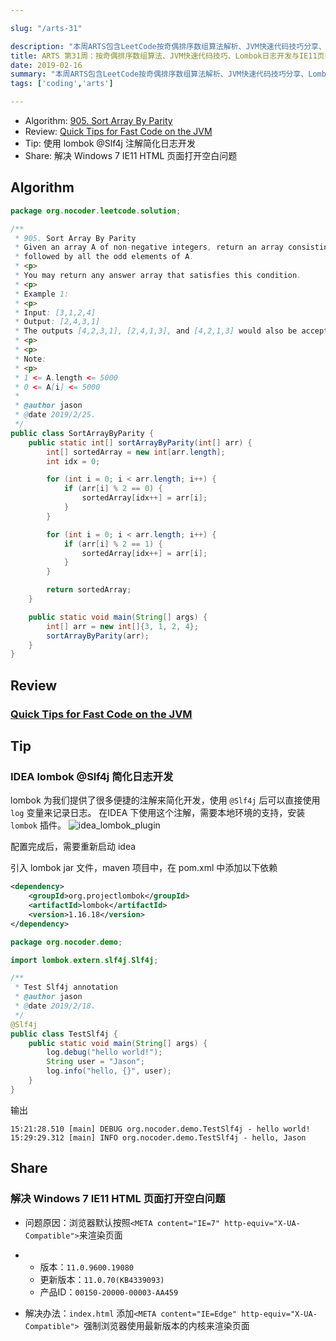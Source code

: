 ```yaml
---

slug: "/arts-31"

description: "本周ARTS包含LeetCode按奇偶排序数组算法解析、JVM快速代码技巧分享、Lombok简化日志开发详解，以及Windows 7 IE11页面空白问题解决。"
title: ARTS 第31周：按奇偶排序数组算法、JVM快速代码技巧、Lombok日志开发与IE11页面空白问题解决
date: 2019-02-16
summary: "本周ARTS包含LeetCode按奇偶排序数组算法解析、JVM快速代码技巧分享、Lombok简化日志开发详解，以及Windows 7 IE11页面空白问题解决。"
tags: ['coding','arts']

---
```


- Algorithm: [905. Sort Array By Parity](https://leetcode.com/problems/sort-array-by-parity/)
- Review: [Quick Tips for Fast Code on the JVM](https://gist.github.com/djspiewak/464c11307cabc80171c90397d4ec34ef)
- Tip: 使用 lombok @Slf4j 注解简化日志开发
- Share: 解决 Windows 7 IE11 HTML 页面打开空白问题


## Algorithm

```java
package org.nocoder.leetcode.solution;

/**
 * 905. Sort Array By Parity
 * Given an array A of non-negative integers, return an array consisting of all the even elements of A,
 * followed by all the odd elements of A.
 * <p>
 * You may return any answer array that satisfies this condition.
 * <p>
 * Example 1:
 * <p>
 * Input: [3,1,2,4]
 * Output: [2,4,3,1]
 * The outputs [4,2,3,1], [2,4,1,3], and [4,2,1,3] would also be accepted.
 * <p>
 * <p>
 * Note:
 * <p>
 * 1 <= A.length <= 5000
 * 0 <= A[i] <= 5000
 *
 * @author jason
 * @date 2019/2/25.
 */
public class SortArrayByParity {
    public static int[] sortArrayByParity(int[] arr) {
        int[] sortedArray = new int[arr.length];
        int idx = 0;

        for (int i = 0; i < arr.length; i++) {
            if (arr[i] % 2 == 0) {
                sortedArray[idx++] = arr[i];
            }
        }

        for (int i = 0; i < arr.length; i++) {
            if (arr[i] % 2 == 1) {
                sortedArray[idx++] = arr[i];
            }
        }

        return sortedArray;
    }

    public static void main(String[] args) {
        int[] arr = new int[]{3, 1, 2, 4};
        sortArrayByParity(arr);
    }
}
```

## Review

### [Quick Tips for Fast Code on the JVM](https://gist.github.com/djspiewak/464c11307cabc80171c90397d4ec34ef)

## Tip

### IDEA lombok @Slf4j 简化日志开发

lombok 为我们提供了很多便捷的注解来简化开发，使用 `@Slf4j` 后可以直接使用 `log` 变量来记录日志。 在IDEA 下使用这个注解，需要本地环境的支持，安装 `lombok` 插件。
![idea_lombok_plugin](https://raw.githubusercontent.com/yangjinlong86/arts/master/2019/images/idea_lombok_plugin.png)

配置完成后，需要重新启动 idea

引入 lombok jar 文件，maven 项目中，在 pom.xml 中添加以下依赖

```xml
<dependency>
    <groupId>org.projectlombok</groupId>
    <artifactId>lombok</artifactId>
    <version>1.16.18</version>
</dependency>
```

```java
package org.nocoder.demo;

import lombok.extern.slf4j.Slf4j;

/**
 * Test Slf4j annotation
 * @author jason
 * @date 2019/2/18.
 */
@Slf4j
public class TestSlf4j {
    public static void main(String[] args) {
        log.debug("hello world!");
        String user = "Jason";
        log.info("hello, {}", user);
    }
}
```

输出

```
15:21:28.510 [main] DEBUG org.nocoder.demo.TestSlf4j - hello world!
15:29:29.312 [main] INFO org.nocoder.demo.TestSlf4j - hello, Jason
```

## Share

### 解决 Windows 7 IE11 HTML 页面打开空白问题

- 问题原因：浏览器默认按照`<META content="IE=7" http-equiv="X-UA-Compatible">`来渲染页面

- - 版本：`11.0.9600.19080`
  - 更新版本：`11.0.70(KB4339093)`
  - 产品ID：`00150-20000-00003-AA459`

- 解决办法：`index.html` 添加`<META content="IE=Edge" http-equiv="X-UA-Compatible"> `强制浏览器使用最新版本的内核来渲染页面